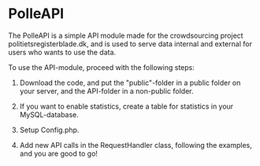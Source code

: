 PolleAPI
========

The PolleAPI is a simple API module made for the crowdsourcing project politietsregisterblade.dk, and is used to serve data internal and external for users who wants to use the data.

To use the API-module, proceed with the following steps:

1) Download the code, and put the "public"-folder in a public folder on your server, and the API-folder in a non-public folder.

2) If you want to enable statistics, create a table for statistics in your MySQL-database.

3) Setup Config.php.

4) Add new API calls in the RequestHandler class, following the examples, and you are good to go!
